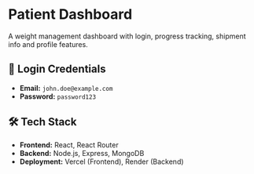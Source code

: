 # Patient Dashboard

A weight management dashboard with login, progress tracking, shipment info and profile features.

## 🔐 Login Credentials

- **Email:** `john.doe@example.com`  
- **Password:** `password123`  

## 🛠 Tech Stack

- **Frontend:** React, React Router  
- **Backend:** Node.js, Express, MongoDB  
- **Deployment:** Vercel (Frontend), Render (Backend)